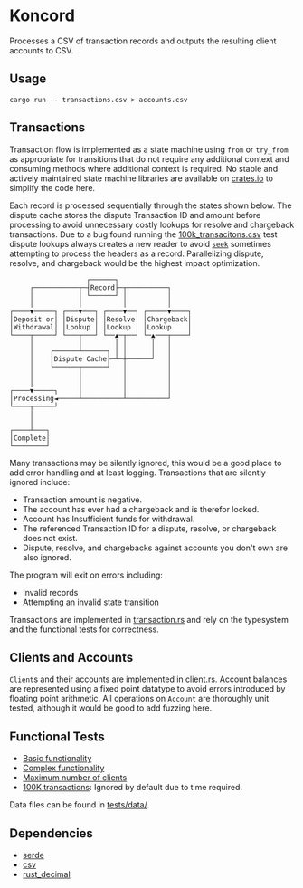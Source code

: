 # Koncord

Processes a CSV of transaction records and outputs the resulting client accounts to CSV.

## Usage

```
cargo run -- transactions.csv > accounts.csv
```

## Transactions

Transaction flow is implemented as a state machine using `from` or `try_from`
as appropriate for transitions that do not require any additional context and
consuming methods where additional context is required. No stable and actively
maintained state machine libraries are available on [crates.io](https://crates.io)
to simplify the code here.

Each record is processed sequentially through the states shown below. The
dispute cache stores the dispute Transaction ID and amount before processing
to avoid unnecessary costly lookups for resolve and chargeback transactions.
Due to a bug found running the [100k_transacitons.csv](tests/data/100k_transactions.csv)
test dispute lookups always creates a new reader to avoid
[`seek`](https://docs.rs/csv/latest/csv/struct.Reader.html#method.seek)
sometimes attempting to process the headers as a record. Parallelizing dispute,
resolve, and chargeback would be the highest impact optimization.

```
                   ┌──────┐
     ┌───────────┬─┤Record├─┬──────────┐
     │           │ └──────┘ │          │
     │           │          │          │
┌────▼─────┐ ┌───▼───┐ ┌────▼──┐ ┌─────▼────┐
│Deposit or│ │Dispute│ │Resolve│ │Chargeback│
│Withdrawal│ │Lookup │ │Lookup │ │Lookup    │
└────┬─────┘ └───┬───┘ └──▲─┬──┘ └─▲───┬────┘
     │           │        │ │      │   │
     │    ┌──────┴──────┐ │ │      │   │
     │    │Dispute Cache├─┴─┼──────┘   │
     │    └──────┬──────┘   │          │
     │           │          │          │
     │           │          │          │
┌────▼─────┐     │          │          │
│Processing◄─────┴──────────┴──────────┘
└────┬─────┘
     │
     │
┌────┴───┐
│Complete│
└────────┘
```

Many transactions may be silently ignored, this would be a good place to add
error handling and at least logging. Transactions that are silently ignored
include:

* Transaction amount is negative.
* The account has ever had a chargeback and is therefor locked.
* Account has Insufficient funds for withdrawal.
* The referenced Transaction ID for a dispute, resolve, or chargeback does not exist.
* Dispute, resolve, and chargebacks against accounts you don't own are also ignored.

The program will exit on errors including:

* Invalid records
* Attempting an invalid state transition

Transactions are implemented in [transaction.rs](src/transaction.rs) and rely
on the typesystem and the functional tests for correctness.

## Clients and Accounts

`Client`s and their accounts are implemented in [client.rs](src/client.rs).
Account balances are represented using a fixed point datatype to avoid errors
introduced by floating point arithmetic. All operations on `Account` are
thoroughly unit tested, although it would be good to add fuzzing here.

## Functional Tests

* [Basic functionality](tests/toys.rs)
* [Complex functionality](tests/complex.rs)
* [Maximum number of clients](tests/clients_max.rs)
* [100K transactions](tests/tx_stress.rs): Ignored by default due to time required.

Data files can be found in [tests/data/](tests/data/).

## Dependencies

* [serde](https://crates.io/crates/serde)
* [csv](https://crates.io/crates/csv)
* [rust_decimal](https://crates.io/crates/rust_decimal)
